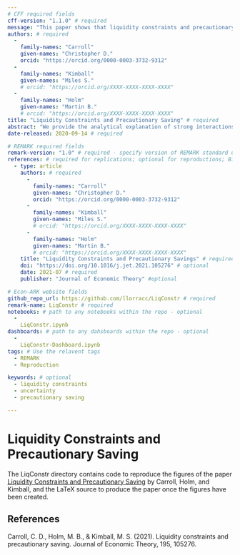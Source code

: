 ```yaml
---
# CFF required fields
cff-version: "1.1.0" # required 
message: "This paper shows that liquidity constraints and precautionary saving are closely related to each other, since both can be thought of is \"counterclockwise concavifications\" of the consumption function.; all results are paired with illustrative numerical solutions." # required
authors: # required
  -
    family-names: "Carroll"
    given-names: "Christopher D."
    orcid: "https://orcid.org/0000-0003-3732-9312"
  -
    family-names: "Kimball"
    given-names: "Miles S."
    # orcid: "https://orcid.org/XXXX-XXXX-XXXX-XXXX"
  -
    family-names: "Holm"
    given-names: "Martin B."
    # orcid: "https://orcid.org/XXXX-XXXX-XXXX-XXXX"
title: "Liquidity Constraints and Precautionary Saving" # required
abstract: "We provide the analytical explanation of strong interactions between precautionary sav- ing and liquidity constraints that are regularly observed in numerical solutions to consump- tion/saving models. The effects of constraints and of uncertainty spring from the same cause: concavification of the consumption function, which can be induced either by constraints or by uncertainty. Concavification propagates back to consumption functions in prior periods. But, surprisingly, once a linear consumption function has been concavified by the presence of either risks or constraints, the introduction of additional concavifiers in a given period can reduce the precautionary motive in earlier periods at some levels of wealth." # abstract: optional
date-released: 2020-09-14 # required

# REMARK required fields
remark-version: "1.0" # required - specify version of REMARK standard used
references: # required for replications; optional for reproductions; BibTex data from original paper
  - type: article
    authors: # required
      -
        family-names: "Carroll"
        given-names: "Christopher D."
        orcid: "https://orcid.org/0000-0003-3732-9312"
      -
        family-names: "Kimball"
        given-names: "Miles S."
        # orcid: "https://orcid.org/XXXX-XXXX-XXXX-XXXX"
      -
        family-names: "Holm"
        given-names: "Martin B."
        # orcid: "https://orcid.org/XXXX-XXXX-XXXX-XXXX"
    title: "Liquidity Constraints and Precautionary Savings" # required
    doi: "https://doi.org/10.1016/j.jet.2021.105276" # optional
    date: 2021-07 # required
    publisher: "Journal of Economic Theory" #optional

# Econ-ARK website fields
github_repo_url: https://github.com/llorracc/LiqConstr # required 
remark-name: LiqConstr # required 
notebooks: # path to any notebooks within the repo - optional
  - 
    LiqConstr.ipynb
dashboards: # path to any dahsboards within the repo - optional
  - 
    LiqConstr-Dashboard.ipynb
tags: # Use the relavent tags
  - REMARK
  - Reproduction

keywords: # optional
  - liquidity constraints
  - uncertainty
  - precautionary saving

---
```


# Liquidity Constraints and Precautionary Saving

The LiqConstr directory contains code to reproduce the figures of the paper [Liquidity Constraints and Precautionary Saving](http://econ.jhu.edu/people/ccarroll/papers/LiqConstr/) by Carroll, Holm, and Kimball,
and the LaTeX source to produce the paper once the figures have been created.

## References

Carroll, C. D., Holm, M. B., & Kimball, M. S. (2021). Liquidity constraints and precautionary saving. Journal of Economic Theory, 195, 105276.
